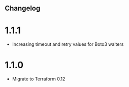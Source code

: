 ## Changelog

# 1.1.1

- Increasing timeout and retry values for Boto3 waiters

# 1.1.0

- Migrate to Terraform 0.12